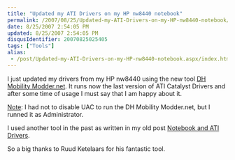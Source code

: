 ```yaml
---
title: "Updated my ATI Drivers on my HP nw8440 notebook"
permalink: /2007/08/25/Updated-my-ATI-Drivers-on-my-HP-nw8440-notebook/
date: 8/25/2007 2:54:05 PM
updated: 8/25/2007 2:54:05 PM
disqusIdentifier: 20070825025405
tags: ["Tools"]
alias:
 - /post/Updated-my-ATI-Drivers-on-my-HP-nw8440-notebook.aspx/index.html
---
```

I just updated my drivers from my HP nw8440 using the new tool [DH Mobility Modder.net](http://www.driverheaven.net/modtool/). It runs now the last version of ATI Catalyst Drivers and after some time of usage I must say that I am happy about it.

<u>Note</u>: I had not to disable UAC to run the DH Mobility Modder.net, but I runned it as Administrator.
<!-- more -->

I used another tool in the past as written in my old post [Notebook and ATI Drivers](http://weblogs.asp.net/lkempe/archive/2006/11/05/Notebook-and-ATI-Drivers.aspx).

So a big thanks to Ruud Ketelaars for his fantastic tool.
